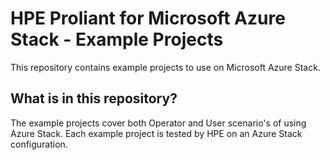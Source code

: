 # HPE Proliant for Microsoft Azure Stack - Example Projects
This repository contains example projects to use on Microsoft Azure Stack. 

## What is in this repository?
The example projects cover both Operator and User scenario's of using Azure Stack.
Each example project is tested by HPE on an Azure Stack configuration.

